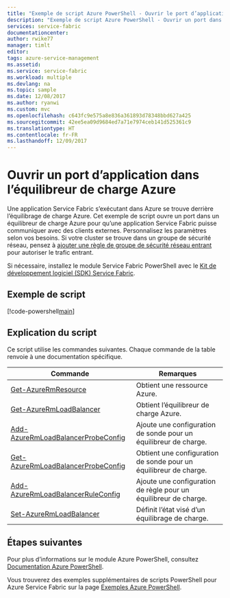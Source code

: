 ```yaml
---
title: "Exemple de script Azure PowerShell - Ouvrir le port d’application dans l’équilibreur de charge | Microsoft Docs"
description: "Exemple de script Azure PowerShell - Ouvrir un port dans l’équilibrage de charge Azure pour une application de Service Fabric."
services: service-fabric
documentationcenter: 
author: rwike77
manager: timlt
editor: 
tags: azure-service-management
ms.assetid: 
ms.service: service-fabric
ms.workload: multiple
ms.devlang: na
ms.topic: sample
ms.date: 12/08/2017
ms.author: ryanwi
ms.custom: mvc
ms.openlocfilehash: c643fc9e575a8e836a361893d78348bbd627a425
ms.sourcegitcommit: 42ee5ea09d9684ed7a71e7974ceb141d525361c9
ms.translationtype: HT
ms.contentlocale: fr-FR
ms.lasthandoff: 12/09/2017
---
```

# <a name="open-an-application-port-in-the-azure-load-balancer"></a>Ouvrir un port d’application dans l’équilibreur de charge Azure

Une application Service Fabric s’exécutant dans Azure se trouve derrière l’équilibrage de charge Azure. Cet exemple de script ouvre un port dans un équilibreur de charge Azure pour qu’une application Service Fabric puisse communiquer avec des clients externes. Personnalisez les paramètres selon vos besoins. Si votre cluster se trouve dans un groupe de sécurité réseau, pensez à [ajouter une règle de groupe de sécurité réseau entrant](service-fabric-powershell-add-nsg-rule.md) pour autoriser le trafic entrant.

Si nécessaire, installez le module Service Fabric PowerShell avec le [Kit de développement logiciel (SDK) Service Fabric](../service-fabric-get-started.md). 

## <a name="sample-script"></a>Exemple de script

[!code-powershell[main](../../../powershell_scripts/service-fabric/open-port-in-load-balancer/open-port-in-load-balancer.ps1 "Open a port in the load balancer")]

## <a name="script-explanation"></a>Explication du script

Ce script utilise les commandes suivantes. Chaque commande de la table renvoie à une documentation spécifique.

| Commande | Remarques |
|---|---|
| [Get-AzureRmResource](/powershell/module/azurerm.resources/get-azurermresource) | Obtient une ressource Azure.  |
| [Get-AzureRmLoadBalancer](/powershell/module/azurerm.network/get-azurermloadbalancer) | Obtient l’équilibreur de charge Azure. |
| [Add-AzureRmLoadBalancerProbeConfig](/powershell/module/azurerm.network/add-azurermloadbalancerprobeconfig) | Ajoute une configuration de sonde pour un équilibreur de charge.|
| [Get-AzureRmLoadBalancerProbeConfig](/powershell/module/azurerm.network/get-azurermloadbalancerprobeconfig) | Obtient une configuration de sonde pour un équilibreur de charge. |
| [Add-AzureRmLoadBalancerRuleConfig](/powershell/module/azurerm.network/add-azurermloadbalancerruleconfig) | Ajoute une configuration de règle pour un équilibreur de charge. |
| [Set-AzureRmLoadBalancer](/powershell/module/azurerm.network/set-azurermloadbalancer) | Définit l’état visé d’un équilibrage de charge. |

## <a name="next-steps"></a>Étapes suivantes

Pour plus d’informations sur le module Azure PowerShell, consultez [Documentation Azure PowerShell](/powershell/azure/overview).

Vous trouverez des exemples supplémentaires de scripts PowerShell pour Azure Service Fabric sur la page [Exemples Azure PowerShell](../service-fabric-powershell-samples.md).
